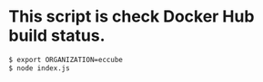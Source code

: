 # This script is check Docker Hub build status.

```sh
$ export ORGANIZATION=eccube
$ node index.js
```
